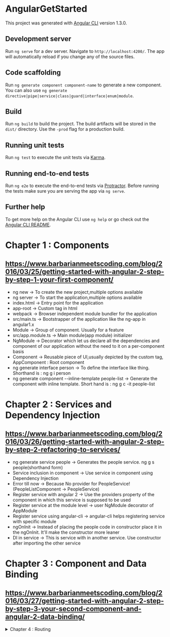 # AngularGetStarted

This project was generated with [Angular CLI](https://github.com/angular/angular-cli) version 1.3.0.

## Development server

Run `ng serve` for a dev server. Navigate to `http://localhost:4200/`. The app will automatically reload if you change any of the source files.

## Code scaffolding

Run `ng generate component component-name` to generate a new component. You can also use `ng generate directive|pipe|service|class|guard|interface|enum|module`.

## Build

Run `ng build` to build the project. The build artifacts will be stored in the `dist/` directory. Use the `-prod` flag for a production build.

## Running unit tests

Run `ng test` to execute the unit tests via [Karma](https://karma-runner.github.io).

## Running end-to-end tests

Run `ng e2e` to execute the end-to-end tests via [Protractor](http://www.protractortest.org/).
Before running the tests make sure you are serving the app via `ng serve`.

## Further help

To get more help on the Angular CLI use `ng help` or go check out the [Angular CLI README](https://github.com/angular/angular-cli/blob/master/README.md).


# Chapter 1 : Components
## https://www.barbarianmeetscoding.com/blog/2016/03/25/getting-started-with-angular-2-step-by-step-1-your-first-component/

* ng new -> To create the new project,multiple options available
* ng server -> To start the application,multiple options available
* index.html -> Entry point for the application
* app-root -> Custom tag in html
* webpack -> Browser independent module bundler for the application
* src/main.ts -> Bootstrapper of the application like the ng-app in angular1.x
* Module -> Group of component. Usually for a feature
* src/app.module.ts -> Main module(app module) initializer
* NgModule -> Decorator which let us declare all the dependencies and component of our application without the need to it on a per-component basis
* Component -> Reusable piece of UI,usually depicted by the custom tag, AppComponent : Root component
* ng generate interface person -> To define the interface like thing. Shorthand is : ng g i person
* ng generate component --inline-template people-list -> Generate the component with inline template. Short hand is : ng g c -it people-list


# Chapter 2 : Services and Dependency Injection
## https://www.barbarianmeetscoding.com/blog/2016/03/26/getting-started-with-angular-2-step-by-step-2-refactoring-to-services/

* ng generate service people -> Generates the people service. ng g s people(shorthand form)
* Service inclusion in component -> Use service in component using Dependency Injection
* Error till now -> Because No provider for PeopleService! (PeopleListComponent -> PeopleService)
* Register service with angular 2 -> Use the providers property of the component in which this service is supposed to be used
* Register service at the module level -> user NgModule decorator of AppModule
* Register service using angular-cli -> angular-cli helps registering service with specific module
* ngOnInit -> Instead of placing the people code in constructor place it in the ngOnInit. It'll make the constructor more leaner
* DI in service -> This is service with in another service. Use constructor after importing the other service

# Chapter 3 : Component and Data Binding
## https://www.barbarianmeetscoding.com/blog/2016/03/27/getting-started-with-angular-2-step-by-step-3-your-second-component-and-angular-2-data-binding/

<details>
<summary>Chapter 4 : Routing</summary>


## https://www.barbarianmeetscoding.com/blog/2016/03/28/getting-started-with-angular-2-step-by-step-4-routing/

- For routing to work you'll need **@angular/router** module as that's not included in **@angular/core**
- You need to have **routes** config array which specify the path and specific component.
- Export that routes array with **RouterModule**'s **forRoot** method by passing that **routes** array as argument.
- Import that exported **RouterModule** in **app.module.ts** and put in imports array of **@NgModule** decorator
- Add the custom tag **router-outlet** in the **app.component.html**
- Add **<base href="/">** in the **head** tag of **index.html**
- To create the routing link use the **[routerLink]** directive that helps you generate links
- To extract params from routes you need **ActivatedRoute** service from the **@angular/router** module and inject that service in the component's constructor
- **ActivatedRoute** returns a **params** property which returns the subscribe decorator pattern which can help get route param. Do this on **ngOnInit** method(hook).
- To keep the component light you can unsubscribe that decorator in the **ngOnDestroy** method(hook)
</details>